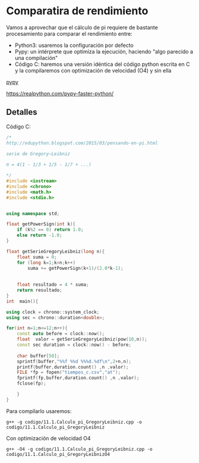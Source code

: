 # Comparatira de rendimiento

Vamos a aprovechar que el cálculo de pi requiere de bastante procesamiento para comparar el rendimiento entre:
* Python3: usaremos la configuración por defecto
* Pypy: un intérprete que optimiza la ejecución, haciendo "algo parecido a una compilación"
* Código C: haremos una versión idéntica del código python escrita en C y la compilaremos con optimización de velocidad (O4) y sin ella


[pypy](https://www.pypy.org/download.html#)   

https://realpython.com/pypy-faster-python/

## Detalles

Código C:

```C++
/*
http://edupython.blogspot.com/2015/03/pensando-en-pi.html

serie de Gregory–Leibniz
 
π = 4(1 - 1/3 + 1/5 - 1/7 + ...)

*/
#include <iostream>
#include <chrono>
#include <math.h>
#include <stdio.h>


using namespace std;

float getPowerSign(int k){
    if (k%2 == 0) return 1.0;
    else return -1.0;
}

float getSerieGregoryLeibniz(long n){
    float suma = 0;
    for (long k=1;k<n;k++)
        suma += getPowerSign(k+1)/(2.0*k-1);
    
    
    float resultado = 4 * suma;
    return resultado;
}
int  main(){

using clock = chrono::system_clock;
using sec = chrono::duration<double>;

for(int n=1;n<=12;n++){
    const auto before = clock::now();
    float  valor = getSerieGregoryLeibniz(pow(10,n));
    const sec duration = clock::now() - before;
 
    char buffer[50];
    sprintf(buffer,"%%f %%d %%%d.%df\n",2+n,n);
    printf(buffer,duration.count() ,n ,valor);
    FILE *fp = fopen("tiempos_c.csv","at");
    fprintf(fp,buffer,duration.count() ,n ,valor);
    fclose(fp);

    }
}
```

Para compilarlo usaremos:

```shell
g++ -g codigo/11.1.Calculo_pi_GregoryLeibniz.cpp -o codigo/11.1.Calculo_pi_GregoryLeibniz
```
Con optimización de velocidad O4

```shell
g++ -O4 -g codigo/11.1.Calculo_pi_GregoryLeibniz.cpp -o codigo/11.1.Calculo_pi_GregoryLeibnizO4
```


